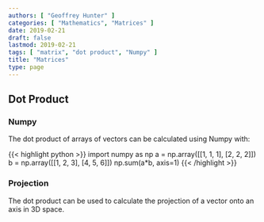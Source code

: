 ```yaml
---
authors: [ "Geoffrey Hunter" ]
categories: [ "Mathematics", "Matrices" ]
date: 2019-02-21
draft: false
lastmod: 2019-02-21
tags: [ "matrix", "dot product", "Numpy" ]
title: "Matrices"
type: page
---
```


<h2>Dot Product</h2>

<h3>Numpy</h3>

<p>The dot product of arrays of vectors can be calculated using Numpy with:</p>

{{< highlight python >}}
import numpy as np
a = np.array([[1, 1, 1], [2, 2, 2]])
b = np.array([[1, 2, 3], [4, 5, 6]])
np.sum(a*b, axis=1)
{{< /highlight >}}

<h3>Projection</h3>

<p>The dot product can be used to calculate the projection of a vector onto an axis in 3D space.</p>
